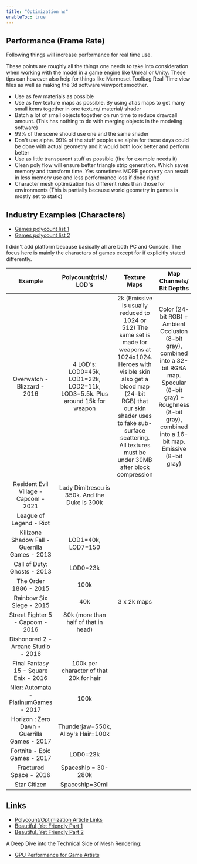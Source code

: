 ```yaml
---
title: "Optimization 📊"
enableToc: true
---
```


## Performance (Frame Rate)
Following things will increase performance for real time use.

These points are roughly all the things one needs to take into consideration when working with the model in a game engine like Unreal or Unity. These tips can however also help for things like Marmoset Toolbag Real-Time view files as well as making the 3d software viewport smoother.

- Use as few materials as possible
- Use as few texture maps as possible. By using atlas maps to get many small items together in one texture/ material/ shader
- Batch a lot of small objects together on run time to reduce drawcall amount. (This has nothing to do with merging objects in the modeling software)
- 99% of the scene should use one and the same shader
- Don't use alpha. 99% of the stuff people use alpha for these days could be done with actual geometry and it would both look better and perform better
- Use as little transparent stuff as possible (fire for example needs it) 
- Clean poly flow will ensure better triangle strip generation. Which saves memory and transform time. Yes sometimes MORE geometry can result in less memory use and less performance loss if done right!
- Character mesh optimization has different rules than those for environments (This is partially because world geometry in games is mostly set to static)

## Industry Examples (Characters)

- [Games polycount list 1](https://polycount.com/discussion/126662/triangle-counts-for-assets-from-various-videogames)
- [Games polycount list 2](https://polycount.com/discussion/141061/polycounts-in-next-gen-games-thread)


I didn't add platform because basically all are both PC and Console. The focus here is mainly the characters of games except for if explicitly stated differently.

|Example|Polycount(tris)/ LOD's|Texture Maps|Map Channels/ Bit Depths|Links
|:-:|:-:|:-:|:-:|:-:
|Overwatch - Blizzard - 2016|4 LOD's: LOD0=45k, LOD1=22k, LOD2=11k, LOD3=5.5k. Plus around 15k for weapon|2k (Emissive is usually reduced to 1024 or 512) The same set is made for weapons at 1024x1024. Heroes with visible skin also get a blood map (24-bit RGB) that our skin shader uses to fake sub-surface scattering. All textures must be under 30MB after block compression|Color (24-bit RGB) + Ambient Occlusion (8-bit gray), combined into a 32-bit RGBA map. Specular (8-bit gray) + Roughness (8-bit gray), combined into a 16-bit map. Emissive (8-bit gray)|[Source](https://polycount.com/discussion/170394/technical-study-overwatch-image-heavy)
|Resident Evil Village - Capcom - 2021|Lady Dimitrescu is 350k. And the Duke is 300k
|League of Legend - Riot|
|Killzone Shadow Fall - Guerrilla Games - 2013|LOD1=40k, LOD7=150
|Call of Duty: Ghosts - 2013|LOD0=23k
|The Order 1886 - 2015|100k
|Rainbow Six Siege - 2015|40k|3 x 2k maps
|Street Fighter 5 - Capcom - 2016|80k (more than half of that in head)
|Dishonored 2 - Arcane Studio - 2016||||[Artstation](https://www.artstation.com/artwork/QwAqr)
|Final Fantasy 15 - Square Enix - 2016|100k per character of that 20k for hair|||[Source](http://gematsu.com/2014/12/final-fantasy-xv-detailed-famitsu)
|Nier: Automata - PlatinumGames - 2017|100k
|Horizon : Zero Dawn - Guerrilla Games - 2017|Thunderjaw=550k, Alloy's Hair=100k|||[Source](https://www.technobuffalo.com/horizon-zero-dawn-eyes-on-preview-post-post-apocalyptic), [Artstation](https://www.artstation.com/artwork/EDbk4)
|Fortnite - Epic Games - 2017|LOD0=23k
|Fractured Space - 2016|Spaceship = 30-280k
|Star Citizen|Spaceship=30mil

## Links

- [Polycount/Optimization Article Links](http://wiki.polycount.com/wiki/PolygonCount#Typical_Triangle_Counts)
- [Beautiful, Yet Friendly Part 1](http://www.ericchadwick.com/examples/provost/byf1.html)
- [Beautiful, Yet Friendly Part 2](http://www.ericchadwick.com/examples/provost/byf2.html)


A Deep Dive into the Technical Side of Mesh Rendering:

- [GPU Performance for Game Artists](http://www.fragmentbuffer.com/gpu-performance-for-game-artists/)